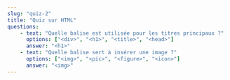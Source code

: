 ```yaml
---
slug: "quiz-2"
title: "Quiz sur HTML"
questions:
    - text: "Quelle balise est utilisée pour les titres principaux ?"
      options: ["<div>", "<h1>", "<title>", "<head>"]
      answer: "<h1>"
    - text: "Quelle balise sert à insérer une image ?"
      options: ["<img>", "<pic>", "<figure>", "<icon>"]
      answer: "<img>"
---
```


